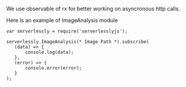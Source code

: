 
We use observable of rx for better working on asyncronous http calls.

Here is an example of ImageAnalysis module
```
var serverlessly = require('serverlesslyjs');

serverlessly.ImageAnalysis(* Image Path *).subscribe(
   (data) => {
       console.log(data);
   },
   (error) => {
       console.error(error);
   }
);

```
